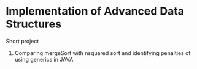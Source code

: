# Implementation of Advanced Data Structures
Short project
1) Comparing mergeSort with nsquared sort and identifying penalties of using generics in JAVA
